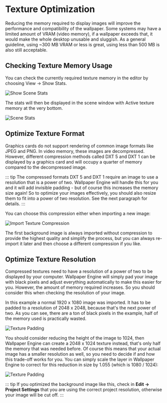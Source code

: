# Texture Optimization

Reducing the memory required to display images will improve the performance and compatibility of the wallpaper. Some systems may have a limited amount of VRAM (video memory), if a wallpaper exceeds that, it would make the whole desktop unusable and sluggish. As a general guideline, using ~300 MB VRAM or less is great, using less than 500 MB is also still acceptable.

## Checking Texture Memory Usage

You can check the currently required texture memory in the editor by choosing View -> Show Stats.

![Show Scene Stats](/img/performance/View_show_stats.png)

The stats will then be displayed in the scene window with Active texture memory at the very bottom.

![Scene Stats](/img/performance/Stats.png)

## Optimize Texture Format

Graphics cards do not support rendering of common image formats like JPEG and PNG. In video memory, these images are decompressed. However, different compression methods called DXT 5 and DXT 1 can be displayed by a graphics card and will occupy a quarter of memory compared to the decompressed image.

::: tip
The compressed formats DXT 5 and DXT 1 require an image to use a resolution that is a power of two. Wallpaper Engine will handle this for you and it will add invisible padding - but of course this increases the memory size again! So to optimize your images effectively, you should also resize them to fit into a power of two resolution. See the next paragraph for details.
:::

You can choose this compression either when importing a new image:

![Import Texture Compression](/img/performance/Import_compression.png)

The first background image is always imported without compression to provide the highest quality and simplify the process, but you can always re-import it later and then choose a different compression if you like.

## Optimize Texture Resolution

Compressed textures need to have a resolution of a power of two to be displayed by your computer. Wallpaper Engine will simply pad your image with black pixels and adjust everything automatically to make this easier for you. However, the amount of memory required increases. So you should consider this when checking the resolution of your image.

In this example a normal 1920 x 1080 image was imported. It has to be padded to a resolution of 2048 x 2048, because that's the next power of two. As you can see, there are a ton of black pixels in the example, half of the memory used is practically wasted.

![Texture Padding](/img/performance/Power_of_two_padding.jpg)

You should consider reducing the height of the image to 1024, then Wallpaper Engine can create a 2048 x 1024 texture instead, that's only half the memory that was needed before. Of course this means that your actual image has a smaller resolution as well, so you need to decide if and how this trade-off works for you. You can simply scale the layer in Wallpaper Engine to correct for this reduction in size by 1.055 (which is 1080 / 1024):

![Texture Padding](/img/performance/Fix_optimized_scale.png)

::: tip
If you optimized the background image like this, check in **Edit -> Project Settings** that you are using the correct project resolution, otherwise your image will be cut off.
:::


















